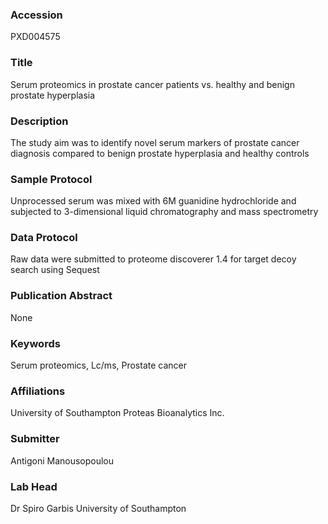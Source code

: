 ### Accession
PXD004575

### Title
Serum proteomics in prostate cancer patients vs. healthy and benign prostate hyperplasia

### Description
The study aim was to identify novel serum markers of prostate cancer diagnosis compared to benign prostate hyperplasia and  healthy controls

### Sample Protocol
Unprocessed serum was mixed with 6M guanidine hydrochloride and subjected to 3-dimensional liquid chromatography and mass spectrometry

### Data Protocol
Raw data were submitted to proteome discoverer 1.4 for target decoy search using Sequest

### Publication Abstract
None

### Keywords
Serum proteomics, Lc/ms, Prostate cancer

### Affiliations
University of Southampton
Proteas Bioanalytics Inc.

### Submitter
Antigoni Manousopoulou

### Lab Head
Dr Spiro Garbis
University of Southampton


